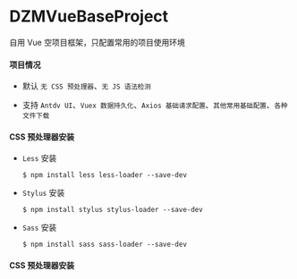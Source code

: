 # DZMVueBaseProject

自用 Vue 空项目框架，只配置常用的项目使用环境

#### 项目情况

* 默认 `无 CSS 预处理器`、`无 JS 语法检测`

* 支持 `Antdv UI`、`Vuex 数据持久化`、`Axios 基础请求配置`、`其他常用基础配置`、`各种文件下载`

#### CSS 预处理器安装

* `Less` 安装

  ```
  $ npm install less less-loader --save-dev
  ```

* `Stylus` 安装

  ```
  $ npm install stylus stylus-loader --save-dev
  ```

* `Sass` 安装

  ```
  $ npm install sass sass-loader --save-dev
  ```

#### CSS 预处理器安装


